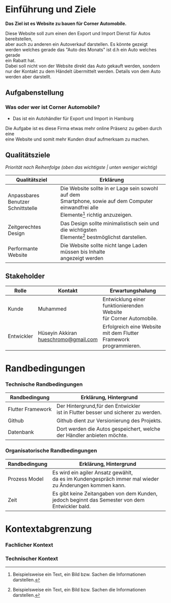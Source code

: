 # Einführung und Ziele

**Das Ziel ist es Website zu bauen für Corner Automobile.**

Diese Website soll zum einen den Export und Import Dienst für Autos bereitstellen,  
aber auch zu anderen ein Autoverkauf darstellen. Es könnte gezeigt   
werden welches gerade das "Auto des Monats" ist d.h ein Auto welches gerade  
ein Rabatt hat.  
Dabei soll nicht von der Website direkt das Auto gekauft werden, sondern  
nur der Kontakt zu dem Händelt übermittelt werden. Details von dem Auto  
werden aber darstellt.

## Aufgabenstellung

### Was oder wer ist Corner Automobile?

- Das ist ein Autohändler für Export und Import in Hamburg

Die Aufgabe ist es diese Firma etwas mehr online Präsenz zu geben durch eine  
eine Website und somit mehr Kunden drauf aufmerksam zu machen.

## Qualitätsziele

*Priorität nach Reihenfolge (oben das wichtigste | unten weniger wichtig)*

| Qualitätsziel | Erklärung |
| ----------- | ----------- |
| Anpassbares Benutzer <br> Schnittstelle | Die Website sollte in er Lage sein sowohl auf dem <br> Smartphone, sowie auf dem Computer einwandfrei alle <br> Elemente[^element] richtig anzuzeigen.| 
| Zeitgerechtes Design                    | Das Design sollte minimalistisch sein und die wichtigsten <br> Elemente[^element] bestmöglichst darstellen. |
| Performante Website                      | Die Website sollte nicht lange Laden müssen bis Inhalte <br> angezeigt werden|

[^element]: Beispielsweise ein Text, ein Bild bzw. Sachen die Informationen darstellen.

## Stakeholder

| Rolle | Kontakt | Erwartungshalung |
| ----------- | ----------- | -----------|
|Kunde|Muhammed|Entwicklung einer funktionierenden Website <br> für Corner Automobile.
|Entwickler|Hüseyin Akkiran <br> <hueschromo@gmail.com>| Erfolgreich eine Website mit dem Flutter <br> Framework programmieren.

# Randbedingungen

### Technische Randbedingungen

| Randbedingung | Erklärung, Hintergrund |
| ----------- | ----------- |
|Flutter Framework| Der Hintergrund,für den Entwickler <br> ist in Flutter besser und sicherer zu werden.|
|Github| Github dient zur Versionierung des Projekts.|
|Datenbank|Dort werden die Autos gespeichert, welche<br> der Händler anbieten möchte.|

### Organisatorische Randbedingungen

| Randbedingung | Erklärung, Hintergrund |
| ----------- | ----------- |
|Prozess Model| Es wird ein agiler Ansatz gewählt, <br> da es im Kundengespräch immer mal wieder <br> zu Änderungen kommen kann.|
|Zeit|Es gibt keine Zeitangaben von dem Kunden, <br> jedoch beginnt das Semester von dem Entwickler bald.|

# Kontextabgrenzung

### Fachlicher Kontext

### Technischer Kontext

